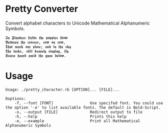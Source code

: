 # Pretty Converter
Convert alphabet characters to Unicode Mathematical Alphanumeric Symbols.

    𝕴𝖓 𝕱𝖑𝖆𝖓𝖉𝖊𝖗𝖘 𝖋𝖎𝖊𝖑𝖉𝖘 𝖙𝖍𝖊 𝖕𝖔𝖕𝖕𝖎𝖊𝖘 𝖇𝖑𝖔𝖜
    𝕭𝖊𝖙𝖜𝖊𝖊𝖓 𝖙𝖍𝖊 𝖈𝖗𝖔𝖘𝖘𝖊𝖘, 𝖗𝖔𝖜 𝖔𝖓 𝖗𝖔𝖜,
    𝕿𝖍𝖆𝖙 𝖒𝖆𝖗𝖐 𝖔𝖚𝖗 𝖕𝖑𝖆𝖈𝖊; 𝖆𝖓𝖉 𝖎𝖓 𝖙𝖍𝖊 𝖘𝖐𝖞
    𝕿𝖍𝖊 𝖑𝖆𝖗𝖐𝖘, 𝖘𝖙𝖎𝖑𝖑 𝖇𝖗𝖆𝖛𝖊𝖑𝖞 𝖘𝖎𝖓𝖌𝖎𝖓𝖌, 𝖋𝖑𝖞
    𝕾𝖈𝖆𝖗𝖈𝖊 𝖍𝖊𝖆𝖗𝖉 𝖆𝖒𝖎𝖉 𝖙𝖍𝖊 𝖌𝖚𝖓𝖘 𝖇𝖊𝖑𝖔𝖜.


# Usage
```
Usage: ./pretty_character.rb [OPTION]... [FILE]...

Ooptions:
    -f, --font [FONT]                Use specifed font. You could use the option '-e' to list available fonts. The default is Bold-Script.
    -o, --output [FILE]              Redirect output to file
    -h, --help                       Prints this help
    -e, --example                    Print all Mathematical Alphanumeric Symbols
```
